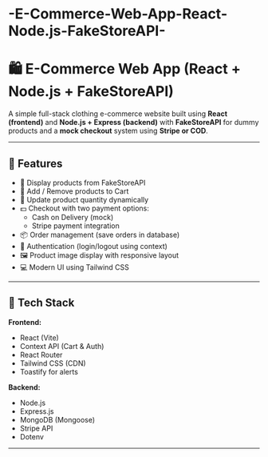 # -E-Commerce-Web-App-React-Node.js-FakeStoreAPI-

# 🛍️ E-Commerce Web App (React + Node.js + FakeStoreAPI)

A simple full-stack clothing e-commerce website built using **React (frontend)** and **Node.js + Express (backend)** with **FakeStoreAPI** for dummy products and a **mock checkout** system using **Stripe or COD**.

---

## 🚀 Features

- 🧢 Display products from FakeStoreAPI
- 🛒 Add / Remove products to Cart
- 🔢 Update product quantity dynamically
- 💵 Checkout with two payment options:
  - Cash on Delivery (mock)
  - Stripe payment integration
- 📦 Order management (save orders in database)
- 👤 Authentication (login/logout using context)
- 🖼️ Product image display with responsive layout
- 💻 Modern UI using Tailwind CSS

---

## 🧰 Tech Stack

**Frontend:**
- React (Vite)
- Context API (Cart & Auth)
- React Router
- Tailwind CSS (CDN)
- Toastify for alerts

**Backend:**
- Node.js
- Express.js
- MongoDB (Mongoose)
- Stripe API
- Dotenv

---


